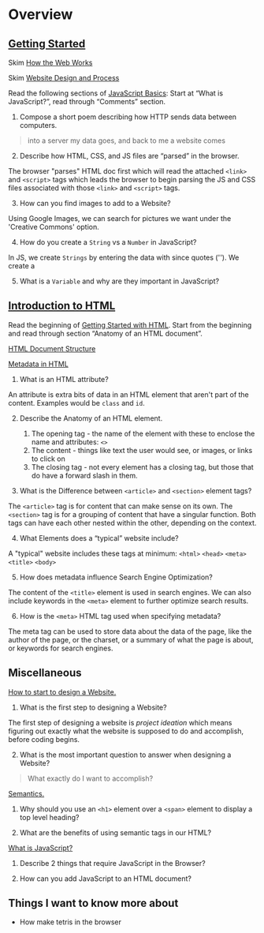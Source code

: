 # Overview


## [Getting Started](https://developer.mozilla.org/en-US/docs/Learn/Getting_started_with_the_web/)

Skim [How the Web Works](https://developer.mozilla.org/en-US/docs/Learn/Getting_started_with_the_web/How_the_Web_works)

Skim [Website Design and Process](https://developer.mozilla.org/en-US/docs/Learn/Getting_started_with_the_web/What_will_your_website_look_like)

Read the following sections of [JavaScript Basics](https://developer.mozilla.org/en-US/docs/Learn/Getting_started_with_the_web/JavaScript_basics): Start at “What is JavaScript?”, read through “Comments” section.

1. Compose a short poem describing how HTTP sends data between computers.

> into a server
> my data goes, and back to
> me a website comes

2. Describe how HTML, CSS, and JS files are “parsed” in the browser.

The browser "parses" HTML doc first which will read the attached `<link>` and `<script>` tags which leads the browser to begin parsing the JS and CSS files associated with those `<link>` and `<script>` tags.

3. How can you find images to add to a Website?

Using Google Images, we can search for pictures we want under the 'Creative Commons' option.

4. How do you create a `String` vs a `Number` in JavaScript?

In JS, we create `Strings` by entering the data with since quotes (''). 
We create a 

5. What is a `Variable` and why are they important in JavaScript?


## [Introduction to HTML](https://developer.mozilla.org/en-US/docs/Learn/HTML/Introduction_to_HTML/)

Read the beginning of [Getting Started with HTML](https://developer.mozilla.org/en-US/docs/Learn/HTML/Introduction_to_HTML/Getting_started). Start from the beginning and read through section “Anatomy of an HTML document”.

[HTML Document Structure](https://developer.mozilla.org/en-US/docs/Learn/HTML/Introduction_to_HTML/Document_and_website_structure)

[Metadata in HTML](https://developer.mozilla.org/en-US/docs/Learn/HTML/Introduction_to_HTML/The_head_metadata_in_HTML)

1. What is an HTML attribute?

An attribute is extra bits of data in an HTML element that aren't part of the content. Examples would be `class` and `id`.

2. Describe the Anatomy of an HTML element.

    1. The opening tag - the name of the element with these to enclose the name and attributes: `<>`
    2. The content - things like text the user would see, or images, or links to click on
    3. The closing tag - not every element has a closing tag, but those that do have a forward slash in them.

3. What is the Difference between `<article>` and `<section>` element tags?

The `<article>` tag is for content that can make sense on its own.
The `<section>` tag is for a grouping of content that have a singular function. 
Both tags can have each other nested within the other, depending on the context.

4. What Elements does a “typical” website include?

A "typical" website includes these tags at minimum:
`<html>`
`<head>`
`<meta>`
`<title>`
`<body>`

5. How does metadata influence Search Engine Optimization?

The content of the `<title>` element is used in search engines. We can also include keywords in the `<meta>` element to further optimize search results.

6. How is the `<meta>` HTML tag used when specifying metadata?

The meta tag can be used to store data about the data of the page, like the author of the page, or the charset, or a summary of what the page is about, or keywords for search engines. 

## Miscellaneous

[How to start to design a Website.](https://developer.mozilla.org/en-US/docs/Learn/Common_questions/Thinking_before_coding)

1. What is the first step to designing a Website?

The first step of designing a website is *project ideation* which means figuring out exactly what the website is supposed to do and accomplish, before coding begins.

2. What is the most important question to answer when designing a Website?

> What exactly do I want to accomplish?
  
  
[Semantics.](https://developer.mozilla.org/en-US/docs/Glossary/Semantics)

1. Why should you use an `<h1>` element over a `<span>` element to display a top level heading?



2. What are the benefits of using semantic tags in our HTML?


[What is JavaScript?](https://developer.mozilla.org/en-US/docs/Learn/JavaScript/First_steps/What_is_JavaScript)

1. Describe 2 things that require JavaScript in the Browser?

2. How can you add JavaScript to an HTML document?



## Things I want to know more about

- How make tetris in the browser

